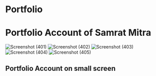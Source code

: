 # Portfolio
<h1>Portfolio Account of Samrat Mitra</h1>

![Screenshot (401)](https://github.com/VoidSamrat/Portfolio/assets/90751709/56311c12-1c77-40ac-b940-992f59284324)
![Screenshot (402)](https://github.com/VoidSamrat/Portfolio/assets/90751709/9024cf09-d6f1-4d02-b410-3c2914698712)
![Screenshot (403)](https://github.com/VoidSamrat/Portfolio/assets/90751709/c63eb1c3-a68c-47df-9c43-5773d4fe565c)
![Screenshot (404)](https://github.com/VoidSamrat/Portfolio/assets/90751709/d6e25b68-22cc-4547-a23b-5f4c65ea6ce9)
![Screenshot (405)](https://github.com/VoidSamrat/Portfolio/assets/90751709/dbcbef52-376a-48a7-b83c-d28d3f8df24e)

<h2> Portfolio Account on small screen</h2>
